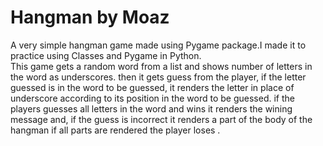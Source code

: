 # Hangman by Moaz

A very simple hangman game made using Pygame package.I made it to practice using Classes and Pygame in Python.                                 
 This game gets a random word from a list  and shows number of letters in the word as underscores. then it gets guess from the player, if the letter guessed  is in the word to be guessed, it renders the letter in place of underscore according to its position in the word to be guessed. if the players guesses all letters in the word and wins it renders the wining message and, if the guess is incorrect it renders a part of the body of the hangman if all parts are rendered the player  loses  .
